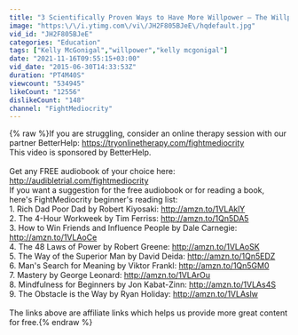 ```yaml
---
title: "3 Scientifically Proven Ways to Have More Willpower – The Willpower Instinct by Kelly McGonigal"
image: "https:\/\/i.ytimg.com\/vi\/JH2F805BJeE\/hqdefault.jpg"
vid_id: "JH2F805BJeE"
categories: "Education"
tags: ["Kelly McGonigal","willpower","kelly mcgonigal"]
date: "2021-11-16T09:55:15+03:00"
vid_date: "2015-06-30T14:33:53Z"
duration: "PT4M40S"
viewcount: "534945"
likeCount: "12556"
dislikeCount: "148"
channel: "FightMediocrity"
---
```

{% raw %}If you are struggling, consider an online therapy session with our partner BetterHelp: <a rel="nofollow" target="blank" href="https://tryonlinetherapy.com/fightmediocrity">https://tryonlinetherapy.com/fightmediocrity</a><br />This video is sponsored by BetterHelp.<br /><br />Get any FREE audiobook of your choice here: <a rel="nofollow" target="blank" href="http://audibletrial.com/fightmediocrity">http://audibletrial.com/fightmediocrity</a><br />If you want a suggestion for the free audiobook or for reading a book, here's FightMediocrity beginner's reading list:<br />1. Rich Dad Poor Dad by Robert Kiyosaki: <a rel="nofollow" target="blank" href="http://amzn.to/1VLAklY">http://amzn.to/1VLAklY</a><br />2. The 4-Hour Workweek by Tim Ferriss: <a rel="nofollow" target="blank" href="http://amzn.to/1Qn5DA5">http://amzn.to/1Qn5DA5</a><br />3. How to Win Friends and Influence People by Dale Carnegie: <a rel="nofollow" target="blank" href="http://amzn.to/1VLAoCe">http://amzn.to/1VLAoCe</a><br />4. The 48 Laws of Power by Robert Greene: <a rel="nofollow" target="blank" href="http://amzn.to/1VLAoSK">http://amzn.to/1VLAoSK</a><br />5. The Way of the Superior Man by David Deida: <a rel="nofollow" target="blank" href="http://amzn.to/1Qn5EDZ">http://amzn.to/1Qn5EDZ</a><br />6. Man's Search for Meaning by Viktor Frankl: <a rel="nofollow" target="blank" href="http://amzn.to/1Qn5GM0">http://amzn.to/1Qn5GM0</a><br />7. Mastery by George Leonard: <a rel="nofollow" target="blank" href="http://amzn.to/1VLArOu">http://amzn.to/1VLArOu</a><br />8. Mindfulness for Beginners by Jon Kabat-Zinn: <a rel="nofollow" target="blank" href="http://amzn.to/1VLAs4S">http://amzn.to/1VLAs4S</a><br />9. The Obstacle is the Way by Ryan Holiday: <a rel="nofollow" target="blank" href="http://amzn.to/1VLAslw">http://amzn.to/1VLAslw</a><br /><br />The links above are affiliate links which helps us provide more great content for free.{% endraw %}
